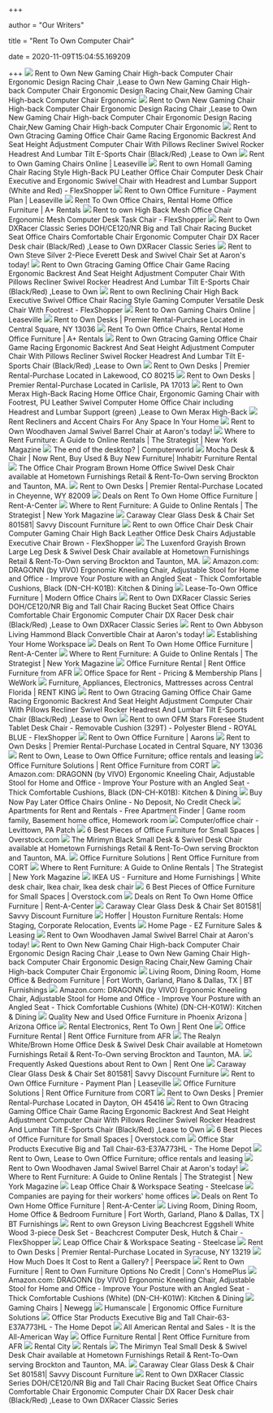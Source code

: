 +++
        
author = "Our Writers"
        
title = "Rent To Own Computer Chair"
        
date = 2020-11-09T15:04:55.169209
        
+++
[ ![](https://images-na.ssl-images-amazon.com/images/I/41Vq7dqKnJL.jpg)](https://images-na.ssl-images-amazon.com/images/I/41Vq7dqKnJL.jpg) Rent to Own New Gaming Chair High-back Computer Chair Ergonomic Design  Racing Chair ,Lease to Own New Gaming Chair High-back Computer Chair  Ergonomic Design Racing Chair,New Gaming Chair High-back Computer Chair  Ergonomic
[ ![](https://images-na.ssl-images-amazon.com/images/I/41B2zJK7sHL.jpg)](https://images-na.ssl-images-amazon.com/images/I/41B2zJK7sHL.jpg) Rent to Own New Gaming Chair High-back Computer Chair Ergonomic Design  Racing Chair ,Lease to Own New Gaming Chair High-back Computer Chair  Ergonomic Design Racing Chair,New Gaming Chair High-back Computer Chair  Ergonomic
[ ![](https://images-na.ssl-images-amazon.com/images/I/412RHxwpuNL.jpg)](https://images-na.ssl-images-amazon.com/images/I/412RHxwpuNL.jpg) Rent to Own Gtracing Gaming Office Chair Game Racing Ergonomic Backrest And  Seat Height Adjustment Computer Chair With Pillows Recliner Swivel Rocker  Headrest And Lumbar Tilt E-Sports Chair (Black/Red) ,Lease to Own
[ ![](https://pisces.bbystatic.com/image2/BestBuy_US/images/products/6388/6388413_sa.jpg)](https://pisces.bbystatic.com/image2/BestBuy_US/images/products/6388/6388413_sa.jpg) Rent to Own Gaming Chairs Online | Leaseville
[ ![](https://images.flexshopper.xyz/385x385/product-beta-images/41d85a4a-3b20-4287-b7b4-da777bb4d6f6.jpeg)](https://images.flexshopper.xyz/385x385/product-beta-images/41d85a4a-3b20-4287-b7b4-da777bb4d6f6.jpeg) Rent to own Homall Gaming Chair Racing Style High-Back PU Leather Office Chair  Computer Desk Chair Executive and Ergonomic Swivel Chair with Headrest and  Lumbar Support (White and Red) - FlexShopper
[ ![](https://pisces.bbystatic.com/image2/BestBuy_US/images/products/6355/6355193_sa.jpg)](https://pisces.bbystatic.com/image2/BestBuy_US/images/products/6355/6355193_sa.jpg) Rent to Own Office Furniture - Payment Plan | Leaseville
[ ![](https://shopaplusrentals.com/storage/app/uploads/public/5f6/1a7/2c4/thumb_23060_448_360_0_0_auto.png)](https://shopaplusrentals.com/storage/app/uploads/public/5f6/1a7/2c4/thumb_23060_448_360_0_0_auto.png) Rent To Own Office Chairs, Rental Home Office Furniture | A+ Rentals
[ ![](https://images.flexshopper.xyz/385x385/product-beta-images/cd70325a-b920-4d3c-8bd7-d8e44a6e41f5.jpeg)](https://images.flexshopper.xyz/385x385/product-beta-images/cd70325a-b920-4d3c-8bd7-d8e44a6e41f5.jpeg) Rent to own High Back Mesh Office Chair Ergonomic Mesh Computer Desk Task  Chair - FlexShopper
[ ![](https://images-na.ssl-images-amazon.com/images/I/41uQB5-9waL.jpg)](https://images-na.ssl-images-amazon.com/images/I/41uQB5-9waL.jpg) Rent to Own DXRacer Classic Series DOH/CE120/NR Big and Tall Chair Racing  Bucket Seat Office Chairs Comfortable Chair Ergonomic Computer Chair DX  Racer Desk chair (Black/Red) ,Lease to Own DXRacer Classic Series
[ ![](https://www.aarons.com/dw/image/v2/BBZS_PRD/on/demandware.static/-/Sites-aarons_master/default/dw6bc14643/Furniture/G101357_01.jpg?sw=1350&sh=1000&sm=fit)](https://www.aarons.com/dw/image/v2/BBZS_PRD/on/demandware.static/-/Sites-aarons_master/default/dw6bc14643/Furniture/G101357_01.jpg?sw=1350&sh=1000&sm=fit) Rent to Own Steve Silver 2-Piece Everett Desk and Swivel Chair Set at  Aaron's today!
[ ![](https://images-na.ssl-images-amazon.com/images/I/41Drl5fNoZL.jpg)](https://images-na.ssl-images-amazon.com/images/I/41Drl5fNoZL.jpg) Rent to Own Gtracing Gaming Office Chair Game Racing Ergonomic Backrest And  Seat Height Adjustment Computer Chair With Pillows Recliner Swivel Rocker  Headrest And Lumbar Tilt E-Sports Chair (Black/Red) ,Lease to Own
[ ![](https://images.flexshopper.xyz/385x385/product-beta-images/d2dc50bd-b441-4642-9e06-9636ce01a82a.jpg)](https://images.flexshopper.xyz/385x385/product-beta-images/d2dc50bd-b441-4642-9e06-9636ce01a82a.jpg) Rent to own Reclining Chair High Back Executive Swivel Office Chair Racing  Style Gaming Computer Versatile Desk Chair With Footrest - FlexShopper
[ ![](https://pisces.bbystatic.com/image2/BestBuy_US/images/products/6347/6347749_sa.jpg)](https://pisces.bbystatic.com/image2/BestBuy_US/images/products/6347/6347749_sa.jpg) Rent to Own Gaming Chairs Online | Leaseville
[ ![](http://www.centralsquarepremier.com/DesktopModules/MasterCatImageMapper/ImageMap/User/ImageHandler.ashx?id=317798)](http://www.centralsquarepremier.com/DesktopModules/MasterCatImageMapper/ImageMap/User/ImageHandler.ashx?id=317798) Rent to Own Desks | Premier Rental-Purchase Located in Central Square, NY  13036
[ ![](https://shopaplusrentals.com/storage/app/uploads/public/5f6/1a7/a04/thumb_23061_448_360_0_0_auto.png)](https://shopaplusrentals.com/storage/app/uploads/public/5f6/1a7/a04/thumb_23061_448_360_0_0_auto.png) Rent To Own Office Chairs, Rental Home Office Furniture | A+ Rentals
[ ![](https://images-na.ssl-images-amazon.com/images/I/515k5jRAjWL.jpg)](https://images-na.ssl-images-amazon.com/images/I/515k5jRAjWL.jpg) Rent to Own Gtracing Gaming Office Chair Game Racing Ergonomic Backrest And  Seat Height Adjustment Computer Chair With Pillows Recliner Swivel Rocker  Headrest And Lumbar Tilt E-Sports Chair (Black/Red) ,Lease to Own
[ ![](http://lakewoodpremier.com/DesktopModules/MasterCatImageMapper/ImageMap/User/ImageHandler.ashx?id=279473)](http://lakewoodpremier.com/DesktopModules/MasterCatImageMapper/ImageMap/User/ImageHandler.ashx?id=279473) Rent to Own Desks | Premier Rental-Purchase Located in Lakewood, CO 80215
[ ![](https://www.carlislepremier.com/DesktopModules/MasterCatImageMapper/ImageMap/User/ImageHandler.ashx?id=473462)](https://www.carlislepremier.com/DesktopModules/MasterCatImageMapper/ImageMap/User/ImageHandler.ashx?id=473462) Rent to Own Desks | Premier Rental-Purchase Located in Carlisle, PA 17013
[ ![](https://images-na.ssl-images-amazon.com/images/I/51l71iiLB8L.jpg)](https://images-na.ssl-images-amazon.com/images/I/51l71iiLB8L.jpg) Rent to Own Merax High-Back Racing Home Office Chair, Ergonomic Gaming Chair  with Footrest, PU Leather Swivel Computer Home Office Chair including  Headrest and Lumbar Support (green) ,Lease to Own Merax High-Back
[ ![](https://ik.imagekit.io/rac/medias/RTORC-image-1.jpg?context=bWFzdGVyfHJvb3R8MzA2Mzl8aW1hZ2UvanBlZ3xzeXMtbWFzdGVyL3Jvb3QvaDZhL2hmZS84Nzk3ODE3MzcyNzAyL1JUT1JDX2ltYWdlXzEuanBnfGNkMjJiMzQ0MjhhNjAxZjU3MzczMDI5YjQyNzdhN2RmMjE5OTU4ZmMyYzc1YzhjOTdkODU5ODEwNzc4Y2FiYmY)](https://ik.imagekit.io/rac/medias/RTORC-image-1.jpg?context=bWFzdGVyfHJvb3R8MzA2Mzl8aW1hZ2UvanBlZ3xzeXMtbWFzdGVyL3Jvb3QvaDZhL2hmZS84Nzk3ODE3MzcyNzAyL1JUT1JDX2ltYWdlXzEuanBnfGNkMjJiMzQ0MjhhNjAxZjU3MzczMDI5YjQyNzdhN2RmMjE5OTU4ZmMyYzc1YzhjOTdkODU5ODEwNzc4Y2FiYmY) Rent Recliners and Accent Chairs For Any Space In Your Home
[ ![](https://www.aarons.com/dw/image/v2/BBZS_PRD/on/demandware.static/-/Sites-aarons_master/default/dw9285a4e0/Furniture/7803XQ6_02.jpg?sw=1350&sh=1000&sm=fit)](https://www.aarons.com/dw/image/v2/BBZS_PRD/on/demandware.static/-/Sites-aarons_master/default/dw9285a4e0/Furniture/7803XQ6_02.jpg?sw=1350&sh=1000&sm=fit) Rent to Own Woodhaven Jamal Swivel Barrel Chair at Aaron's today!
[ ![](https://pyxis.nymag.com/v1/imgs/7f6/aba/dbc81741d4d55a9673b12fb9c92fe81d29.rdeep-vertical.w245.jpg)](https://pyxis.nymag.com/v1/imgs/7f6/aba/dbc81741d4d55a9673b12fb9c92fe81d29.rdeep-vertical.w245.jpg) Where to Rent Furniture: A Guide to Online Rentals | The Strategist | New  York Magazine
[ ![](https://images.techhive.com/images/article/2014/03/80617495-100249492-large.jpg)](https://images.techhive.com/images/article/2014/03/80617495-100249492-large.jpg) The end of the desktop? | Computerworld
[ ![](https://d19dqyyxhyqk68.cloudfront.net/products/pro1052/com1233/mocha-desk-chair-1569508468.jpg)](https://d19dqyyxhyqk68.cloudfront.net/products/pro1052/com1233/mocha-desk-chair-1569508468.jpg) Mocha Desk & Chair | Now Rent, Buy Used & Buy New Furniture| Inhabitr  Furniture Rental
[ ![](https://cdn11.bigcommerce.com/s-ie7ou089zc/images/stencil/1280x1280/products/3274/7132/jpg__04567.1549259729.jpg?c=2&imbypass=on)](https://cdn11.bigcommerce.com/s-ie7ou089zc/images/stencil/1280x1280/products/3274/7132/jpg__04567.1549259729.jpg?c=2&imbypass=on) The Office Chair Program Brown Home Office Swivel Desk Chair available at  Hometown Furnishings Retail & Rent-To-Own serving Brockton and Taunton, MA.
[ ![](http://cheyennepremier.com/DesktopModules/MasterCatImageMapper/ImageMap/User/ImageHandler.ashx?id=219335)](http://cheyennepremier.com/DesktopModules/MasterCatImageMapper/ImageMap/User/ImageHandler.ashx?id=219335) Rent to Own Desks | Premier Rental-Purchase Located in Cheyenne, WY 82009
[ ![](https://ik.imagekit.io/rac/medias/100033176-01.jpg?context=bWFzdGVyfGltYWdlc3wyNjQ3MXxpbWFnZS9qcGVnfHN5cy1tYXN0ZXIvaW1hZ2VzL2hhYS9oZDEvOTQzNjQ5NTMxNDk3NC8xMDAwMzMxNzZfMDEuanBnfGE2NmMzMDNjZjJiOTg1ODMyMTViMjgxNGI4MTAzNTc1NDk5YTJjMWVkNDVjOTBjNzhmMmQyMzBlMWE0MjM0OWE&alt=Signature-Design-by-Ashley-Black-Swivel-Home-Office-Desk-Chair--Room-View&tr=w-200,h-200,fo-center)](https://ik.imagekit.io/rac/medias/100033176-01.jpg?context=bWFzdGVyfGltYWdlc3wyNjQ3MXxpbWFnZS9qcGVnfHN5cy1tYXN0ZXIvaW1hZ2VzL2hhYS9oZDEvOTQzNjQ5NTMxNDk3NC8xMDAwMzMxNzZfMDEuanBnfGE2NmMzMDNjZjJiOTg1ODMyMTViMjgxNGI4MTAzNTc1NDk5YTJjMWVkNDVjOTBjNzhmMmQyMzBlMWE0MjM0OWE&alt=Signature-Design-by-Ashley-Black-Swivel-Home-Office-Desk-Chair--Room-View&tr=w-200,h-200,fo-center) Deals on Rent To Own Home Office Furniture | Rent-A-Center
[ ![](https://pyxis.nymag.com/v1/imgs/145/8a1/372177e7a5b0b46cb6df48ed2eddd812f4.2x.rsquare.w600.jpg)](https://pyxis.nymag.com/v1/imgs/145/8a1/372177e7a5b0b46cb6df48ed2eddd812f4.2x.rsquare.w600.jpg) Where to Rent Furniture: A Guide to Online Rentals | The Strategist | New  York Magazine
[ ![](https://cdn2.bigcommerce.com/n-d57o0b/fzl9b4/products/13412/images/57822/801581__02268.1489444862.1280.1280.JPG?c=2)](https://cdn2.bigcommerce.com/n-d57o0b/fzl9b4/products/13412/images/57822/801581__02268.1489444862.1280.1280.JPG?c=2) Caraway Clear Glass Desk & Chair Set 801581| Savvy Discount Furniture
[ ![](https://images.flexshopper.xyz/385x385/product-beta-images/34ef4ade-6b8e-4edf-b014-6c9a72f7ee41.jpg)](https://images.flexshopper.xyz/385x385/product-beta-images/34ef4ade-6b8e-4edf-b014-6c9a72f7ee41.jpg) Rent to own Office Chair Desk Chair Computer Gaming Chair High Back Leather  Office Desk Chairs Adjustable Executive Chair Brown - FlexShopper
[ ![](https://cdn11.bigcommerce.com/s-ie7ou089zc/images/stencil/500x659/products/3316/7217/jpg__76551.1549259767.jpg?c=2)](https://cdn11.bigcommerce.com/s-ie7ou089zc/images/stencil/500x659/products/3316/7217/jpg__76551.1549259767.jpg?c=2) The Luxenford Grayish Brown Large Leg Desk & Swivel Desk Chair available at  Hometown Furnishings Retail & Rent-To-Own serving Brockton and Taunton, MA.
[ ![](https://images-na.ssl-images-amazon.com/images/I/71YuwSezGoL._AC_SX569_.jpg)](https://images-na.ssl-images-amazon.com/images/I/71YuwSezGoL._AC_SX569_.jpg) Amazon.com: DRAGONN (by VIVO) Ergonomic Kneeling Chair, Adjustable Stool  for Home and Office - Improve Your Posture with an Angled Seat - Thick  Comfortable Cushions, Black (DN-CH-K01B): Kitchen & Dining
[ ![](https://furniture7.com/pub/media/catalog/product/cache/1/small_image/400x/beff4985b56e3afdbeabfc89641a4582/V/E/VEN037_OC-TW-CAV-W-main_1.jpg)](https://furniture7.com/pub/media/catalog/product/cache/1/small_image/400x/beff4985b56e3afdbeabfc89641a4582/V/E/VEN037_OC-TW-CAV-W-main_1.jpg) Lease-To-Own Office Furniture | Modern Office Chairs
[ ![](https://images-na.ssl-images-amazon.com/images/I/41ubwHNlgXL.jpg)](https://images-na.ssl-images-amazon.com/images/I/41ubwHNlgXL.jpg) Rent to Own DXRacer Classic Series DOH/CE120/NR Big and Tall Chair Racing  Bucket Seat Office Chairs Comfortable Chair Ergonomic Computer Chair DX  Racer Desk chair (Black/Red) ,Lease to Own DXRacer Classic Series
[ ![](https://www.aarons.com/dw/image/v2/BBZS_PRD/on/demandware.static/-/Sites-aarons_master/default/dwefa5db8d/Furniture/7809MXK_02.JPG?sw=1350&sh=1000&sm=fit)](https://www.aarons.com/dw/image/v2/BBZS_PRD/on/demandware.static/-/Sites-aarons_master/default/dwefa5db8d/Furniture/7809MXK_02.JPG?sw=1350&sh=1000&sm=fit) Rent to Own Abbyson Living Hammond Black Convertible Chair at Aaron's today!
[ ![](https://assets.entrepreneur.com/content/3x2/2000/establishing-your-home-workspace1.jpg)](https://assets.entrepreneur.com/content/3x2/2000/establishing-your-home-workspace1.jpg) Establishing Your Home Workspace
[ ![](https://ik.imagekit.io/rac/medias/200012914.jpg?context=bWFzdGVyfGltYWdlc3w3OTMyN3xpbWFnZS9qcGVnfHN5cy1tYXN0ZXIvaW1hZ2VzL2hiYS9oNjgvOTQzNjU5OTAyNTY5NC8yMDAwMTI5MTQuanBnfDk3ODk0NzZmZDY4NDg1YjY0ZjdkMDJkMzNmMmNjOTkyZDAxNDZkYzU4MDQxZGQ5ODgzNGYzMWVjZDYxOGQwOGY&alt=Signature-Design-by-Ashley-Dorrinson-Home-Office-Desk-with-Black-Swivel-Chair&tr=w-200,h-200,fo-center)](https://ik.imagekit.io/rac/medias/200012914.jpg?context=bWFzdGVyfGltYWdlc3w3OTMyN3xpbWFnZS9qcGVnfHN5cy1tYXN0ZXIvaW1hZ2VzL2hiYS9oNjgvOTQzNjU5OTAyNTY5NC8yMDAwMTI5MTQuanBnfDk3ODk0NzZmZDY4NDg1YjY0ZjdkMDJkMzNmMmNjOTkyZDAxNDZkYzU4MDQxZGQ5ODgzNGYzMWVjZDYxOGQwOGY&alt=Signature-Design-by-Ashley-Dorrinson-Home-Office-Desk-with-Black-Swivel-Chair&tr=w-200,h-200,fo-center) Deals on Rent To Own Home Office Furniture | Rent-A-Center
[ ![](https://pyxis.nymag.com/v1/imgs/c94/522/50cfdde3548df04a355b028586635b1f80.rsquare.w600.jpg)](https://pyxis.nymag.com/v1/imgs/c94/522/50cfdde3548df04a355b028586635b1f80.rsquare.w600.jpg) Where to Rent Furniture: A Guide to Online Rentals | The Strategist | New  York Magazine
[ ![](https://cdn.rentfurniture.com/office/ConferenceRoom_Slider2.jpg)](https://cdn.rentfurniture.com/office/ConferenceRoom_Slider2.jpg) Office Furniture Rental | Rent Office Furniture from AFR
[ ![](https://ctfassets.imgix.net/6vy33zo2mgy3/4kkwV0B6mWMMmBxjcpMPHw/6144915a741fa6736c28aa26010fc667/Web_72DPI-20191208_WeWork_101_North_1st_Ave_Phoenix_006.jpg?auto=format%20compress&fit=crop&q=50&w=1000&h=563)](https://ctfassets.imgix.net/6vy33zo2mgy3/4kkwV0B6mWMMmBxjcpMPHw/6144915a741fa6736c28aa26010fc667/Web_72DPI-20191208_WeWork_101_North_1st_Ave_Phoenix_006.jpg?auto=format%20compress&fit=crop&q=50&w=1000&h=563) Office Space for Rent - Pricing & Membership Plans | WeWork
[ ![](https://www.myrentking.com/images/dining-room-packages-slider-mobile.jpg?ccid=x110193ae)](https://www.myrentking.com/images/dining-room-packages-slider-mobile.jpg?ccid=x110193ae) Furniture, Appliances, Electronics, Mattresses across Central Florida | RENT  KING
[ ![](https://images-na.ssl-images-amazon.com/images/I/514I2J-itsL.jpg)](https://images-na.ssl-images-amazon.com/images/I/514I2J-itsL.jpg) Rent to Own Gtracing Gaming Office Chair Game Racing Ergonomic Backrest And  Seat Height Adjustment Computer Chair With Pillows Recliner Swivel Rocker  Headrest And Lumbar Tilt E-Sports Chair (Black/Red) ,Lease to Own
[ ![](https://images.flexshopper.xyz/385x385/product-beta-images/8f8cca33-3d05-495f-9fb6-b03cee97aa55.jpeg)](https://images.flexshopper.xyz/385x385/product-beta-images/8f8cca33-3d05-495f-9fb6-b03cee97aa55.jpeg) Rent to own OFM Stars Foresee Student Tablet Desk Chair - Removable Cushion  (329T) - Polyester Blend - ROYAL BLUE - FlexShopper
[ ![](https://www.aarons.com/dw/image/v2/BBZS_PRD/on/demandware.static/-/Sites-aarons_master/default/dw6f586ef4/Furniture/7905NP3_01.jpg?sw=380&sh=380&sm=fit)](https://www.aarons.com/dw/image/v2/BBZS_PRD/on/demandware.static/-/Sites-aarons_master/default/dw6f586ef4/Furniture/7905NP3_01.jpg?sw=380&sh=380&sm=fit) Rent to Own Office Furniture | Aarons
[ ![](http://www.centralsquarepremier.com/DesktopModules/MasterCatImageMapper/ImageMap/User/ImageHandler.ashx?id=1601212)](http://www.centralsquarepremier.com/DesktopModules/MasterCatImageMapper/ImageMap/User/ImageHandler.ashx?id=1601212) Rent to Own Desks | Premier Rental-Purchase Located in Central Square, NY  13036
[ ![](https://furniture7.com/pub/media/catalog/category/office-furniture-on-lease-rent-to-own-furniture.jpg)](https://furniture7.com/pub/media/catalog/category/office-furniture-on-lease-rent-to-own-furniture.jpg) Rent to Own, Lease to Own Office Furniture; office rentals and leasing
[ ![](https://cdn.cort.com/cort/images/content/industries/open-work-area-1.jpg)](https://cdn.cort.com/cort/images/content/industries/open-work-area-1.jpg) Office Furniture Solutions | Rent Office Furniture from CORT
[ ![](https://m.media-amazon.com/images/S/aplus-media/sc/ebb0bdd4-78ec-486a-b36b-47332a237633.__CR0,0,3000,1856_PT0_SX970_V1___.jpg)](https://m.media-amazon.com/images/S/aplus-media/sc/ebb0bdd4-78ec-486a-b36b-47332a237633.__CR0,0,3000,1856_PT0_SX970_V1___.jpg) Amazon.com: DRAGONN (by VIVO) Ergonomic Kneeling Chair, Adjustable Stool  for Home and Office - Improve Your Posture with an Angled Seat - Thick  Comfortable Cushions, Black (DN-CH-K01B): Kitchen & Dining
[ ![](https://pisces.bbystatic.com/image2/BestBuy_US/images/products/6408/6408943_sa.jpg)](https://pisces.bbystatic.com/image2/BestBuy_US/images/products/6408/6408943_sa.jpg) Buy Now Pay Later Office Chairs Online - No Deposit, No Credit Check
[ ![](https://i.pinimg.com/originals/40/23/b7/4023b790fe4cbe891b6b05e6f5f5eba7.jpg)](https://i.pinimg.com/originals/40/23/b7/4023b790fe4cbe891b6b05e6f5f5eba7.jpg) Apartments for Rent and Rentals - Free Apartment Finder | Game room family,  Basement home office, Homework room
[ ![](https://patch.com/img/cdn20/users/24543146/20201107/040405/20200927-140508-resized___07160403381.jpg?width=695)](https://patch.com/img/cdn20/users/24543146/20201107/040405/20200927-140508-resized___07160403381.jpg?width=695) Computer/office chair - Levittown, PA Patch
[ ![](https://ak1.ostkcdn.com/wp-content/uploads/2019/03/031519-Office-Furniture-Small-Spaces-Ergonomic-Chairs.jpg)](https://ak1.ostkcdn.com/wp-content/uploads/2019/03/031519-Office-Furniture-Small-Spaces-Ergonomic-Chairs.jpg) 6 Best Pieces of Office Furniture for Small Spaces | Overstock.com
[ ![](https://cdn11.bigcommerce.com/s-ie7ou089zc/images/stencil/1280x1280/products/3319/7225/jpg__89121.1549259769.jpg?c=2&imbypass=on)](https://cdn11.bigcommerce.com/s-ie7ou089zc/images/stencil/1280x1280/products/3319/7225/jpg__89121.1549259769.jpg?c=2&imbypass=on) The Mirimyn Black Small Desk & Swivel Desk Chair available at Hometown  Furnishings Retail & Rent-To-Own serving Brockton and Taunton, MA.
[ ![](https://cdn.cort.com/cort/images/content/industries/private-office-1.jpg)](https://cdn.cort.com/cort/images/content/industries/private-office-1.jpg) Office Furniture Solutions | Rent Office Furniture from CORT
[ ![](https://pyxis.nymag.com/v1/imgs/184/e62/b97d993b2339574b06c0bebb127dce82dc-aeron.rsquare.w600.jpg)](https://pyxis.nymag.com/v1/imgs/184/e62/b97d993b2339574b06c0bebb127dce82dc-aeron.rsquare.w600.jpg) Where to Rent Furniture: A Guide to Online Rentals | The Strategist | New  York Magazine
[ ![](https://i.pinimg.com/originals/4b/51/1d/4b511da127ede5ff5d15617cffc3e5f5.jpg)](https://i.pinimg.com/originals/4b/51/1d/4b511da127ede5ff5d15617cffc3e5f5.jpg) IKEA US - Furniture and Home Furnishings | White desk chair, Ikea chair,  Ikea desk chair
[ ![](https://ak1.ostkcdn.com/wp-content/uploads/2019/03/031419-Office-Furniture-Small-Spaces-Compact-Computer-Desk.jpg)](https://ak1.ostkcdn.com/wp-content/uploads/2019/03/031419-Office-Furniture-Small-Spaces-Compact-Computer-Desk.jpg) 6 Best Pieces of Office Furniture for Small Spaces | Overstock.com
[ ![](https://ik.imagekit.io/rac/medias/100033173-01.jpg?context=bWFzdGVyfGltYWdlc3w0MzI4MHxpbWFnZS9qcGVnfHN5cy1tYXN0ZXIvaW1hZ2VzL2hmNS9oYWYvOTQzNjQ5NjkyMDYwNi8xMDAwMzMxNzNfMDEuanBnfDAxYWVkYzczMWZmOGZmZjFjOWU2ZmZhZTEzMDZiZTU1ZmQ0YTg0Y2QyNDY5MmQ5NTExNjIxZDUwMDQyNzI0YTA&alt=Signature-Design-by-Ashley-Brown-Swivel-Home-Office-Desk-Chair--Room-View&tr=w-200,h-200,fo-center)](https://ik.imagekit.io/rac/medias/100033173-01.jpg?context=bWFzdGVyfGltYWdlc3w0MzI4MHxpbWFnZS9qcGVnfHN5cy1tYXN0ZXIvaW1hZ2VzL2hmNS9oYWYvOTQzNjQ5NjkyMDYwNi8xMDAwMzMxNzNfMDEuanBnfDAxYWVkYzczMWZmOGZmZjFjOWU2ZmZhZTEzMDZiZTU1ZmQ0YTg0Y2QyNDY5MmQ5NTExNjIxZDUwMDQyNzI0YTA&alt=Signature-Design-by-Ashley-Brown-Swivel-Home-Office-Desk-Chair--Room-View&tr=w-200,h-200,fo-center) Deals on Rent To Own Home Office Furniture | Rent-A-Center
[ ![](https://cdn2.bigcommerce.com/n-d57o0b/fzl9b4/products/13411/images/57815/801436_WB__60204.1489440525.380.500.JPG?c=2)](https://cdn2.bigcommerce.com/n-d57o0b/fzl9b4/products/13411/images/57815/801436_WB__60204.1489440525.380.500.JPG?c=2) Caraway Clear Glass Desk & Chair Set 801581| Savvy Discount Furniture
[ ![](https://www.hofferfurniture.com/images/Website%20Slider%202.png)](https://www.hofferfurniture.com/images/Website%20Slider%202.png) Hoffer | Houston Furniture Rentals: Home Staging, Corporate Relocation,  Events
[ ![](https://itsallez.com/wp-content/uploads/2020/10/fall-facebook-banner-2020.jpg)](https://itsallez.com/wp-content/uploads/2020/10/fall-facebook-banner-2020.jpg) Home Page - EZ Furniture Sales & Leasing
[ ![](https://www.aarons.com/dw/image/v2/BBZS_PRD/on/demandware.static/-/Sites-aarons_master/default/dw86af1b5f/Furniture/G100232_03.jpg?sw=1350&sh=1000&sm=fit)](https://www.aarons.com/dw/image/v2/BBZS_PRD/on/demandware.static/-/Sites-aarons_master/default/dw86af1b5f/Furniture/G100232_03.jpg?sw=1350&sh=1000&sm=fit) Rent to Own Woodhaven Jamal Swivel Barrel Chair at Aaron's today!
[ ![](https://images-na.ssl-images-amazon.com/images/I/519IZRAv83L.jpg)](https://images-na.ssl-images-amazon.com/images/I/519IZRAv83L.jpg) Rent to Own New Gaming Chair High-back Computer Chair Ergonomic Design  Racing Chair ,Lease to Own New Gaming Chair High-back Computer Chair  Ergonomic Design Racing Chair,New Gaming Chair High-back Computer Chair  Ergonomic
[ ![](https://bat.storis.com/images/uploaded/Sub_Solutions_Mobile.jpeg)](https://bat.storis.com/images/uploaded/Sub_Solutions_Mobile.jpeg) Living Room, Dining Room, Home Office & Bedroom Furniture | Fort Worth,  Garland, Plano & Dallas, TX | BT Furnishings
[ ![](https://images-na.ssl-images-amazon.com/images/I/51%2B3cs0jifL._AC_SL1049_.jpg)](https://images-na.ssl-images-amazon.com/images/I/51%2B3cs0jifL._AC_SL1049_.jpg) Amazon.com: DRAGONN (by VIVO) Ergonomic Kneeling Chair, Adjustable Stool  for Home and Office - Improve Your Posture with an Angled Seat - Thick  Comfortable Cushions (White) (DN-CH-K01W): Kitchen & Dining
[ ![](https://azoffice.com/wp-content/uploads/2020/08/hon-workstation.jpg)](https://azoffice.com/wp-content/uploads/2020/08/hon-workstation.jpg) Quality New and Used Office Furniture in Phoenix Arizona | Arizona Office
[ ![](https://shoprentone.com/storage/app/uploads/public/5f9/1d8/1de/5f91d81de7366318238739.jpg)](https://shoprentone.com/storage/app/uploads/public/5f9/1d8/1de/5f91d81de7366318238739.jpg) Rental Electronics, Rent To Own | Rent One
[ ![](https://www.rentfurniture.com/office/img/benching-redo.jpg)](https://www.rentfurniture.com/office/img/benching-redo.jpg) Office Furniture Rental | Rent Office Furniture from AFR
[ ![](https://cdn11.bigcommerce.com/s-ie7ou089zc/images/stencil/1280x1280/products/6594/14075/jpg__73009.1555541997.jpg?c=2&imbypass=on)](https://cdn11.bigcommerce.com/s-ie7ou089zc/images/stencil/1280x1280/products/6594/14075/jpg__73009.1555541997.jpg?c=2&imbypass=on) The Realyn White/Brown Home Office Desk & Swivel Desk Chair available at  Hometown Furnishings Retail & Rent-To-Own serving Brockton and Taunton, MA.
[ ![](https://shoprentone.com/themes/rentone/assets/images/facebookimage.png)](https://shoprentone.com/themes/rentone/assets/images/facebookimage.png) Frequently Asked Questions about Rent to Own | Rent One
[ ![](https://cdn2.bigcommerce.com/n-d57o0b/fzl9b4/products/13412/images/57826/801436__24153.1489444862.1280.1280.JPG?c=2)](https://cdn2.bigcommerce.com/n-d57o0b/fzl9b4/products/13412/images/57826/801436__24153.1489444862.1280.1280.JPG?c=2) Caraway Clear Glass Desk & Chair Set 801581| Savvy Discount Furniture
[ ![](https://images.homedepot-static.com/productImages/1ce42152-6436-4b5f-ba3e-88d1950610ee/svn/black-office-star-products-office-chairs-39203-64_400.jpg)](https://images.homedepot-static.com/productImages/1ce42152-6436-4b5f-ba3e-88d1950610ee/svn/black-office-star-products-office-chairs-39203-64_400.jpg) Rent to Own Office Furniture - Payment Plan | Leaseville
[ ![](https://cdn.cort.com/cort/images/products/categorytiles/category_img_space_division.jpg)](https://cdn.cort.com/cort/images/products/categorytiles/category_img_space_division.jpg) Office Furniture Solutions | Rent Office Furniture from CORT
[ ![](http://www.premierdayton.com/DesktopModules/MasterCatImageMapper/ImageMap/User/ImageHandler.ashx?id=1588367)](http://www.premierdayton.com/DesktopModules/MasterCatImageMapper/ImageMap/User/ImageHandler.ashx?id=1588367) Rent to Own Desks | Premier Rental-Purchase Located in Dayton, OH 45416
[ ![](https://images-na.ssl-images-amazon.com/images/I/51Z487sNRKL.jpg)](https://images-na.ssl-images-amazon.com/images/I/51Z487sNRKL.jpg) Rent to Own Gtracing Gaming Office Chair Game Racing Ergonomic Backrest And  Seat Height Adjustment Computer Chair With Pillows Recliner Swivel Rocker  Headrest And Lumbar Tilt E-Sports Chair (Black/Red) ,Lease to Own
[ ![](https://ak1.ostkcdn.com/wp-content/uploads/2019/03/031319-Office-Furniture-Small-Spaces-Hero.jpg)](https://ak1.ostkcdn.com/wp-content/uploads/2019/03/031319-Office-Furniture-Small-Spaces-Hero.jpg) 6 Best Pieces of Office Furniture for Small Spaces | Overstock.com
[ ![](https://images.homedepot-static.com/productImages/fc5218e5-1c1f-4884-9fb7-1efcd499b4bd/svn/black-merax-ergonomic-chairs-pp189619baa-64_600.jpg)](https://images.homedepot-static.com/productImages/fc5218e5-1c1f-4884-9fb7-1efcd499b4bd/svn/black-merax-ergonomic-chairs-pp189619baa-64_600.jpg) Office Star Products Executive Big and Tall Chair-63-E37A773HL - The Home  Depot
[ ![](https://furniture7.com/pub/media/catalog/product/cache/1/small_image/400x/beff4985b56e3afdbeabfc89641a4582/B/3/B3036-BK.jpg)](https://furniture7.com/pub/media/catalog/product/cache/1/small_image/400x/beff4985b56e3afdbeabfc89641a4582/B/3/B3036-BK.jpg) Rent to Own, Lease to Own Office Furniture; office rentals and leasing
[ ![](https://www.aarons.com/dw/image/v2/BBZS_PRD/on/demandware.static/-/Sites-aarons_master/default/dw15586978/Furniture/G100232_02.jpg?sw=1350&sh=1000&sm=fit)](https://www.aarons.com/dw/image/v2/BBZS_PRD/on/demandware.static/-/Sites-aarons_master/default/dw15586978/Furniture/G100232_02.jpg?sw=1350&sh=1000&sm=fit) Rent to Own Woodhaven Jamal Swivel Barrel Chair at Aaron's today!
[ ![](https://pyxis.nymag.com/v1/imgs/b98/537/e699d0ed9582a298ccd479994e2141985d-100371-1AB.rsquare.w600.jpg)](https://pyxis.nymag.com/v1/imgs/b98/537/e699d0ed9582a298ccd479994e2141985d-100371-1AB.rsquare.w600.jpg) Where to Rent Furniture: A Guide to Online Rentals | The Strategist | New  York Magazine
[ ![](https://steelcase-res.cloudinary.com/image/upload/c_fill,dpr_auto,q_70,h_656,w_1166/v1590007512/www.steelcase.com/2020/05/20/20-0140282.jpg)](https://steelcase-res.cloudinary.com/image/upload/c_fill,dpr_auto,q_70,h_656,w_1166/v1590007512/www.steelcase.com/2020/05/20/20-0140282.jpg) Leap Office Chair & Workspace Seating - Steelcase
[ ![](https://image.cnbcfm.com/api/v1/image/106560697-1591048953140gettyimages-1223123189.jpeg?v=1591131563)](https://image.cnbcfm.com/api/v1/image/106560697-1591048953140gettyimages-1223123189.jpeg?v=1591131563) Companies are paying for their workers' home offices
[ ![](https://ik.imagekit.io/rac/medias/100033174-01.jpg?context=bWFzdGVyfGltYWdlc3wzNDkwMHxpbWFnZS9qcGVnfHN5cy1tYXN0ZXIvaW1hZ2VzL2g2NC9oYzcvOTQzNjQ5NjI2NTI0Ni8xMDAwMzMxNzRfMDEuanBnfDA3NzNmY2RlZWZkNmY3MTcwYzA2YmUxODYxZjY3NWE1YWZkNzkyYWExNzYxMDYwMzRkOTgyOGZlODU4OTZkZjI&alt=Signature-Design-by-Ashley-Graphite-Swivel-Home-Office-Desk-Chair--Room-View&tr=w-200,h-200,fo-center)](https://ik.imagekit.io/rac/medias/100033174-01.jpg?context=bWFzdGVyfGltYWdlc3wzNDkwMHxpbWFnZS9qcGVnfHN5cy1tYXN0ZXIvaW1hZ2VzL2g2NC9oYzcvOTQzNjQ5NjI2NTI0Ni8xMDAwMzMxNzRfMDEuanBnfDA3NzNmY2RlZWZkNmY3MTcwYzA2YmUxODYxZjY3NWE1YWZkNzkyYWExNzYxMDYwMzRkOTgyOGZlODU4OTZkZjI&alt=Signature-Design-by-Ashley-Graphite-Swivel-Home-Office-Desk-Chair--Room-View&tr=w-200,h-200,fo-center) Deals on Rent To Own Home Office Furniture | Rent-A-Center
[ ![](https://www.btfurnishings.com/images/thumbs/0007546_home-office_700.jpeg)](https://www.btfurnishings.com/images/thumbs/0007546_home-office_700.jpeg) Living Room, Dining Room, Home Office & Bedroom Furniture | Fort Worth,  Garland, Plano & Dallas, TX | BT Furnishings
[ ![](https://images.flexshopper.xyz/385x385/product-beta-images/5c25899e-5d5d-4d3d-8305-61d4a8af103d.jpg)](https://images.flexshopper.xyz/385x385/product-beta-images/5c25899e-5d5d-4d3d-8305-61d4a8af103d.jpg) Rent to own Greyson Living Beachcrest Eggshell White Wood 3-piece Desk Set  - Beachcrest Computer Desk, Hutch & Chair - FlexShopper
[ ![](https://steelcase-res.cloudinary.com/image/upload/c_fill,dpr_auto,q_70,h_656,w_1166/v1590007504/www.steelcase.com/2020/05/20/20-0140279.jpg)](https://steelcase-res.cloudinary.com/image/upload/c_fill,dpr_auto,q_70,h_656,w_1166/v1590007504/www.steelcase.com/2020/05/20/20-0140279.jpg) Leap Office Chair & Workspace Seating - Steelcase
[ ![](https://www.syracusepremier.com/DesktopModules/MasterCatImageMapper/ImageMap/User/ImageHandler.ashx?id=1610122)](https://www.syracusepremier.com/DesktopModules/MasterCatImageMapper/ImageMap/User/ImageHandler.ashx?id=1610122) Rent to Own Desks | Premier Rental-Purchase Located in Syracuse, NY 13219
[ ![](https://mk0peerspaceres622pi.kinstacdn.com/wp-content/uploads/Private-Day-Office-on-Chicago-rental-750x500.jpg)](https://mk0peerspaceres622pi.kinstacdn.com/wp-content/uploads/Private-Day-Office-on-Chicago-rental-750x500.jpg) How Much Does It Cost to Rent a Gallery? | Peerspace
[ ![](https://www.conns.com/media/wysiwyg/images/rent_to_own_furniture.jpg)](https://www.conns.com/media/wysiwyg/images/rent_to_own_furniture.jpg) Rent to Own Furniture | Rent to Own Furniture Options No Credit | Conn's  HomePlus
[ ![](https://images-na.ssl-images-amazon.com/images/I/61JEdv%2BrK-L._AC_SL1000_.jpg)](https://images-na.ssl-images-amazon.com/images/I/61JEdv%2BrK-L._AC_SL1000_.jpg) Amazon.com: DRAGONN (by VIVO) Ergonomic Kneeling Chair, Adjustable Stool  for Home and Office - Improve Your Posture with an Angled Seat - Thick  Comfortable Cushions (White) (DN-CH-K01W): Kitchen & Dining
[ ![](https://c1.neweggimages.com/ProductImageCompressAll300/2T4-029X-00025-S05.jpg)](https://c1.neweggimages.com/ProductImageCompressAll300/2T4-029X-00025-S05.jpg) Gaming Chairs | Newegg
[ ![](https://www.humanscale.com/userFiles/images/homepage/featured/HS-homepage_slider_Summa_mobile_Final.jpg)](https://www.humanscale.com/userFiles/images/homepage/featured/HS-homepage_slider_Summa_mobile_Final.jpg) Humanscale | Ergonomic Office Furniture Solutions
[ ![](https://images.homedepot-static.com/productImages/4a12cca0-fd70-408f-b860-0e6892b3fb3b/svn/black-dual-layer-airgrid-office-star-products-ergonomic-chairs-63-e37a773hl-e1_600.jpg)](https://images.homedepot-static.com/productImages/4a12cca0-fd70-408f-b860-0e6892b3fb3b/svn/black-dual-layer-airgrid-office-star-products-ergonomic-chairs-63-e37a773hl-e1_600.jpg) Office Star Products Executive Big and Tall Chair-63-E37A773HL - The Home  Depot
[ ![](https://allamerican-products.s3.amazonaws.com/Themes/October/AllAmerican_0820-ItsABigDeal-Product-v38.jpg)](https://allamerican-products.s3.amazonaws.com/Themes/October/AllAmerican_0820-ItsABigDeal-Product-v38.jpg) All American Rental and Sales - It is the All-American Way
[ ![](https://www.rentfurniture.com/office/img/genoa-redo.jpg)](https://www.rentfurniture.com/office/img/genoa-redo.jpg) Office Furniture Rental | Rent Office Furniture from AFR
[ ![](https://ecm-ecstore.s3.amazonaws.com/rental_city/promo/oct/RentalCity_1020-MonsterDeals-WebBanner.jpg)](https://ecm-ecstore.s3.amazonaws.com/rental_city/promo/oct/RentalCity_1020-MonsterDeals-WebBanner.jpg) Rental City
[ ![](https://assets-global.website-files.com/5c0c31fb583e2f512aab12bc/5d9ccafb2c8b72c9037df358_booth-2.jpg)](https://assets-global.website-files.com/5c0c31fb583e2f512aab12bc/5d9ccafb2c8b72c9037df358_booth-2.jpg) Rentals
[ ![](https://cdn11.bigcommerce.com/s-ie7ou089zc/images/stencil/1280x1280/products/3320/7228/jpg__17585.1549259770.jpg?c=2)](https://cdn11.bigcommerce.com/s-ie7ou089zc/images/stencil/1280x1280/products/3320/7228/jpg__17585.1549259770.jpg?c=2) The Mirimyn Teal Small Desk & Swivel Desk Chair available at Hometown  Furnishings Retail & Rent-To-Own serving Brockton and Taunton, MA.
[ ![](https://cdn2.bigcommerce.com/n-d57o0b/fzl9b4/products/13413/images/57832/801108__10746.1489444859.380.500.JPG?c=2)](https://cdn2.bigcommerce.com/n-d57o0b/fzl9b4/products/13413/images/57832/801108__10746.1489444859.380.500.JPG?c=2) Caraway Clear Glass Desk & Chair Set 801581| Savvy Discount Furniture
[ ![](https://images-na.ssl-images-amazon.com/images/I/41-O16tkfFL.jpg)](https://images-na.ssl-images-amazon.com/images/I/41-O16tkfFL.jpg) Rent to Own DXRacer Classic Series DOH/CE120/NR Big and Tall Chair Racing  Bucket Seat Office Chairs Comfortable Chair Ergonomic Computer Chair DX  Racer Desk chair (Black/Red) ,Lease to Own DXRacer Classic Series
